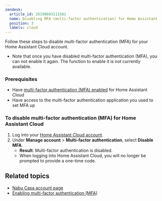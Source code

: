 ```yaml
---
zendesk:
  article_id: 26198603111581
  name: Disabling MFA (multi-factor authentication) for Home Assistant Cloud
  position: 3
  labels: cloud
---
```


Follow these steps to disable multi-factor authentication (MFA) for your Home Assistant Cloud account.

- Note that once you have disabled multi-factor authentication (MFA), you can not enable it again. The function to enable it is not currently available.

### Prerequisites

- Have [multi-factor authentication (MFA) enabled](/hc/en-us/articles/25807025727005) for Home Assistant Cloud
- Have access to the multi-factor authentication application you used to set MFA up

### To disable multi-factor authentication (MFA) for Home Assistant Cloud

1. Log into your [Home Assistant Cloud account](https://account.nabucasa.com/).
2. Under **Manage account** > **Multi-factor authentication**, select **Disable MFA**.
   - **Result**: Multi-factor authentication is disabled.
   - When logging into Home Assistant Cloud, you will no longer be prompted to provide a one-time code.

## Related topics

- [Nabu Casa account page](https://account.nabucasa.com/)
- [Enabling multi-factor authentication (MFA)](/hc/en-us/articles/25807025727005)
